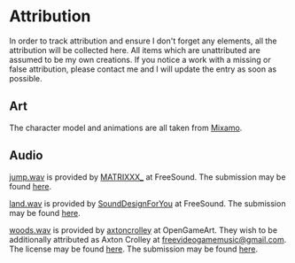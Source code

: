 # Attribution

In order to track attribution and ensure I don't forget any elements, all the attribution will be collected here.  All items which are unattributed are assumed to be my own creations.  If you notice a work with a missing or false attribution, please contact me and I will update the entry as soon as possible.

## Art
The character model and animations are all taken from [Mixamo](https://www.mixamo.com/#/).

## Audio
[jump.wav](Audio/Sounds/jump.wav) is provided by [MATRIXXX_](https://freesound.org/people/MATRIXXX_/) at FreeSound. The submission may be found [here](https://freesound.org/people/MATRIXXX_/sounds/458258/).

[land.wav](Audio/Sounds/land.wav) is provided by [SoundDesignForYou](https://freesound.org/people/SoundDesignForYou/) at FreeSound. The submission may be found [here](https://freesound.org/people/SoundDesignForYou/sounds/646659/).

[woods.wav](Audio/Sounds/woods.wav) is provided by [axtoncrolley](https://opengameart.org/users/axtoncrolley) at OpenGameArt. They wish to be additionally attributed as Axton Crolley at freevideogamemusic@gmail.com. The license may be found [here](https://creativecommons.org/licenses/by/3.0/). The submission may be found [here](https://opengameart.org/content/woods).
